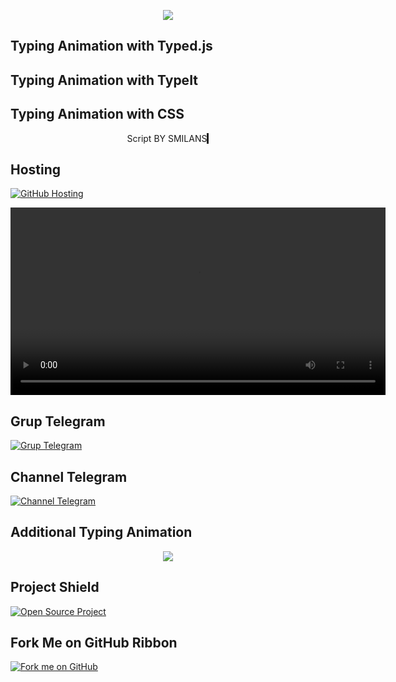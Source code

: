 <p align="center">
    <img src="https://readme-typing-svg.herokuapp.com?color=%2336BCF7&center=true&vCenter=true&lines=S+C+R+I+P+T+ㅤBYㅤ+SMILANS" />
</p>

## Typing Animation with Typed.js
<p align="center">
    <span id="typed"></span>
</p>
<script src="https://cdn.jsdelivr.net/npm/typed.js@2.0.12"></script>
<script>
  var typed = new Typed('#typed', {
    strings: ["Script BY SMILANS", "Welcome to our site!"],
    typeSpeed: 50,
    backSpeed: 50,
    loop: true
  });
</script>

## Typing Animation with TypeIt
<p align="center">
    <span id="typeit"></span>
</p>
<script src="https://cdnjs.cloudflare.com/ajax/libs/jquery/3.6.0/jquery.min.js"></script>
<script src="https://cdn.jsdelivr.net/npm/typeit@7.0.4/dist/typeit.min.js"></script>
<script>
  new TypeIt('#typeit', {
    strings: ["Script BY SMILANS", "Welcome to our site!"],
    speed: 50,
    breakLines: false,
    loop: true
  }).go();
</script>

## Typing Animation with CSS
<p align="center">
    <span class="typing-demo">Script BY SMILANS</span>
</p>
<style>
  .typing-demo {
    width: 22ch;
    animation: typing 2s steps(22), blink .5s step-end infinite alternate;
    white-space: nowrap;
    overflow: hidden;
    border-right: 3px solid;
  }

  @keyframes typing {
    from { width: 0 }
  }

  @keyframes blink {
    50% { border-color: transparent }
  }
</style>

## Hosting
<p align="left">
    <a href="https://smilans.github.io/yamete/">
        <img src="https://img.shields.io/badge/Hosted_on-GitHub-brightgreen?logo=github" alt="GitHub Hosting">
    </a>
</p>

<video width="600" controls>
    <source src="https://github.com/smilans/yamete/blob/main/video1.mp4" type="video/mp4">
    Your browser does not support the video tag.
</video>

## Grup Telegram
<p align="left">
    <a href="https://t.me/vpn_injectorid">
        <img src="https://img.shields.io/badge/Join-our%20Telegram%20Group-blue?logo=telegram" alt="Grup Telegram">
    </a>
</p>

## Channel Telegram
<p align="left">
    <a href="https://t.me/smilans">
        <img src="https://img.shields.io/badge/Join-our%20Telegram%20Channel-blue?logo=telegram" alt="Channel Telegram">
    </a>
</p>

## Additional Typing Animation
<p align="center">
    <img src="https://readme-typing-svg.herokuapp.com?color=%23FF5733&center=true&vCenter=true&lines=Subscribe+to+our+Channel!;Join+our+Community;Stay+Updated+with+Latest+News" />
</p>

## Project Shield
<p align="left">
    <a href="https://github.com/smilans/yamete">
        <img src="https://img.shields.io/badge/Project-Open%20Source-red?logo=github" alt="Open Source Project">
    </a>
</p>

## Fork Me on GitHub Ribbon
<p align="left">
    <a href="https://github.com/smilans/yamete">
        <img src="https://s3.amazonaws.com/github/ribbons/forkme_left_red_aa0000.png" alt="Fork me on GitHub">
    </a>
</p>
